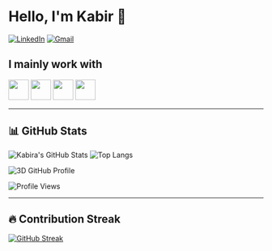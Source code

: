 # Hello, I'm Kabir 👋

[![LinkedIn](https://img.shields.io/badge/LinkedIn-blue?logo=linkedin&style=flat-square)](https://linkedin.com/in/kabirkhanuja)
[![Gmail](https://img.shields.io/badge/Gmail-red?logo=gmail&style=flat-square)](mailto:kabirkhanuja@email.com)

## I mainly work with
<p align="left">
  <img src="https://cdn.jsdelivr.net/gh/devicons/devicon/icons/cplusplus/java-original.svg" width="40" />
  <img src="https://cdn.jsdelivr.net/gh/devicons/devicon/icons/python/python-original.svg" width="40" />
  <img src="https://cdn.jsdelivr.net/gh/devicons/devicon/icons/react/react-original.svg" width="40" />
  <img src="https://cdn.jsdelivr.net/gh/devicons/devicon/icons/tensorflow/tensorflow-original.svg" width="40" />
  <!-- Add more -->
</p>

---

## 📊 GitHub Stats

![Kabira's GitHub Stats](https://github-readme-stats.vercel.app/api?username=KabirKhanuja&show_icons=true&theme=dark&count_private=true)
![Top Langs](https://github-readme-stats.vercel.app/api/top-langs/?username=KabirKhanuja&layout=compact&theme=dark)

<!-- 3D contribution graph -->
![3D GitHub Profile](https://github.com/KabirKhanuja/your-username/blob/main/assets/github-contribution-grid.gif)

<!-- Profile View Counter -->
![Profile Views](https://komarev.com/ghpvc/?username=KabirKhanuja&style=flat-square)

---

## 🔥 Contribution Streak

[![GitHub Streak](https://github-readme-streak-stats.herokuapp.com/?user=KabirKhanuja&theme=dark)](https://git.io/streak-stats)
